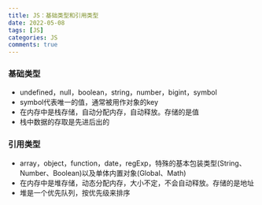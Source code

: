```yaml
---
title: JS：基础类型和引用类型
date: 2022-05-08
tags: [JS]
categories: JS
comments: true
---
```



### 基础类型
- undefined，null，boolean，string，number，bigint，symbol
- symbol代表唯一的值，通常被用作对象的key
- 在内存中是栈存储，自动分配内存，自动释放。存储的是值
- 栈中数据的存取是先进后出的

### 引用类型
- array，object，function，date，regExp，特殊的基本包装类型(String、Number、Boolean)以及单体内置对象(Global、Math)
- 在内存中是堆存储，动态分配内存，大小不定，不会自动释放。存储的是地址
- 堆是一个优先队列，按优先级来排序